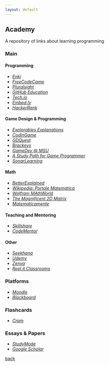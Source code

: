 ```yaml
---
layout: default
---
```


## Academy

A repository of links about learning programming

### Main

#### Programming

* _[Enki](https://enkipro.com/#/)_
* _[FreeCodeCamp](https://www.freecodecamp.org/)_
* _[Pluralsight](https://www.pluralsight.com/)_
* _[GitHub Education](https://education.github.com/)_
* _[Tech.io](https://tech.io/)_
* _[Embed.ly](https://embed.ly/)_
* _[HackerRank](https://www.hackerrank.com/dashboard)_

#### Game Design & Programming

* _[Explorables Explanations](https://explorabl.es/)_
* _[CodinGame](https://www.codingame.com/home)_
* _[GDQuest](http://gdquest.com/)_
* _[Brackeys](http://brackeys.com/)_
* _[GameDev @ MSU](http://gamedev.msu.edu/)_
* _[A Study Path for Game Programmer](https://github.com/miloyip/game-programmer)_
* _[SonarLearning](https://sonarlearning.co.uk/topicpage.php?topic=game)_

#### Math

* _[BetterExplained](https://betterexplained.com/)_
* _[Wikipedia: Portale Matematica](https://it.wikipedia.org/wiki/Portale:Matematica)_
* _[Wolfram MAthWorld](http://mathworld.wolfram.com/)_
* _[The Magnificent 2D Matrix](http://ncase.me/matrix/)_
* _[Matematicamente](https://www.matematicamente.it/)_

#### Teaching and Mentoring

* _[Skillshare](https://www.skillshare.com/)_
* _[CodeMentor](https://www.codementor.io/)_

#### Other

* _[Seekhana](https://www.seekhana.com/)_
* _[Udemy](https://www.udemy.com/)_
* _[Zenva](https://academy.zenva.com/)_
* _[Repl.it Classrooms](https://repl.it/site/classrooms)_

### Platforms

* _[Moodle](https://moodle.org/)_
* _[Blackboard](https://www.blackboard.com/)_

### Flashcards

* _[Cram](https://www.cram.com/)_

### Essays & Papers

* _[StudyMode](https://www.studymode.com/)_
* _[Google Scholar](https://scholar.google.it/)_

[back](../)
